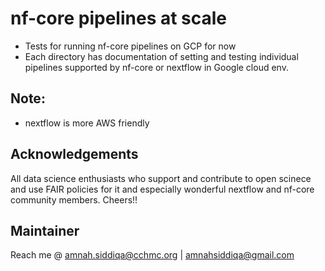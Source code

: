 # nf-core pipelines at scale 

- Tests for running nf-core pipelines on GCP for now 
- Each directory has documentation of setting and testing  individual pipelines supported by nf-core or nextflow in Google cloud env. 


## Note:

- nextflow is more AWS friendly


## Acknowledgements

All data science enthusiasts who support and contribute to open scinece and use FAIR policies for it and especially wonderful nextflow and nf-core community members. Cheers!!


## Maintainer 
Reach me @ amnah.siddiqa@cchmc.org | amnahsiddiqa@gmail.com
